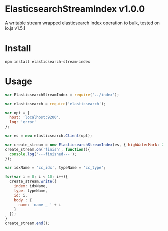 # ElasticsearchStreamIndex v1.0.0

A writable stream wrapped elasticsearch index operation to bulk, tested on io.js v1.5.1

# Install

`npm install elasticsearch-stream-index`

# Usage

```javascript
var ElasticsearchStreamIndex = require('../index');

var elasticsearch = require('elasticsearch');

var opt = {
  host: 'localhost:9200',
  log: 'error'
};

var es = new elasticsearch.Client(opt);

var create_stream = new ElasticsearchStreamIndex(es, { highWaterMark: 2 });
create_stream.on('finish', function(){
  console.log('---finished---');
});

var idxName = 'cc_idx', typeName = 'cc_type';

for(var i = 0; i < 10; i++){
  create_stream.write({
    index: idxName,
    type: typeName,
    id: i,
    body : {
      name: 'name _ ' + i
    }
  });
}
create_stream.end();
```
